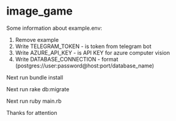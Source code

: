 # image_game
Some information about example.env:
1. Remove example
2. Write TELEGRAM_TOKEN - is token from telegram bot
3. Write AZURE_API_KEY - is API KEY for azure computer vision
4. Write DATABASE_CONNECTION - format (postgres://user:password@host:port/database_name)

Next run bundle install

Next run rake db:migrate

Next run ruby main.rb

Thanks for attention
